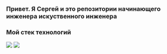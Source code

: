 ### Привет. Я Сергей и это репозитории начинающего инженера искуственного инженера

### Мой стек технологий
<img src="https://img.shields.io/badge/Python-black?style=for-the-badge&logo=Python&logoColor=green"/> <img src="https://img.shields.io/badge/Django-black?style=for-the-badge&logo=Django&logoColor=green"/> 
